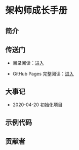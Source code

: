 # 架构师成长手册

## 简介

## 传送门

- 目录阅读：[进入](https://github.com/sld880311/Architect-Growth-Manual/blob/master/SUMMARY.md)

- GitHub Pages 完整阅读：[进入](https://www.sunliaodong.cn)



## 大事记
- 2020-04-20  初始化项目

## 示例代码

## 贡献者
